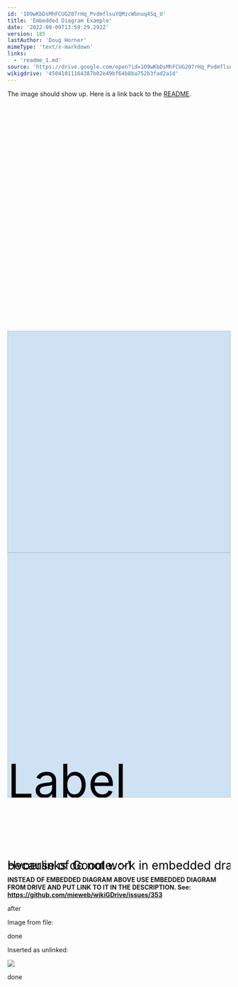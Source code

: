 ```yaml
---
id: '1O9wKbDsMhFCUG207rHq_PvdmflsuYQMzcWbnuq4Sq_U'
title: 'Embedded Diagram Example'
date: '2022-09-09T13:59:29.292Z'
version: 185
lastAuthor: 'Doug Horner'
mimeType: 'text/x-markdown'
links:
  - 'readme_1.md'
source: 'https://drive.google.com/open?id=1O9wKbDsMhFCUG207rHq_PvdmflsuYQMzcWbnuq4Sq_U'
wikigdrive: '45041011164387b02e49bf64b8ba752b3fad2a1d'
---
```

The image should show up.  Here is a link back to the [README](readme_1.md).
<svg style="width: 119.85mm; height: 54.07mm;" width="11985" height="5407" viewBox="0 0 11985 5407" xmlns:xlink="http://www.w3.org/1999/xlink" xmlns="http://www.w3.org/2000/svg">
<style>* { fill: transparent; }</style>
<g transform="translate(131, 567)">
<svg style="" width="1357" height="826" viewBox="0 0 1357 826" xmlns:xlink="http://www.w3.org/1999/xlink" xmlns="http://www.w3.org/2000/svg">
<style>* { fill: transparent; }</style>
<path d="M 0 0 L 1357 0 1357 826 0 826 Z" transform="undefined" style=" stroke-width: 0in;" ></path>
</svg>
</g>
<g transform="translate(0, 1944)">
<svg style="" width="1636" height="1620" viewBox="0 0 1636 1620" xmlns:xlink="http://www.w3.org/1999/xlink" xmlns="http://www.w3.org/2000/svg">
<style>* { fill: transparent; }</style>
<path d="M 0 0 L 1636 0 L 1636 1620 L 0 1620 Z" transform="undefined" style=" stroke-width: 0.0102in; stroke: #000000; stroke-line-join: round; fill: #cfe2f3;" ></path>
</svg>
</g>
<g transform="translate(4790, 2815)">
<svg style="" width="2371" height="2592" viewBox="0 0 2371 2592" xmlns:xlink="http://www.w3.org/1999/xlink" xmlns="http://www.w3.org/2000/svg">
<style>* { fill: transparent; }</style>
<path d="M 0 0 L 2371 0 2371 0 2371 2592 0 2592 Z" transform="undefined" style=" stroke-width: 0.0102in; stroke: #000000; stroke-line-join: round; fill: #cfe2f3;" ></path>
<text style="" x="0" dy="100%" ><tspan style=" fill: #000000;" font-size="493">Label</tspan>
</text>
</svg>
</g>
<g transform="translate(1226, 3342)">
<svg style="" width="9420" height="826" viewBox="0 0 9420 826" xmlns:xlink="http://www.w3.org/1999/xlink" xmlns="http://www.w3.org/2000/svg">
<style>* { fill: transparent; }</style>
<path d="M 0 0 L 9420 0 9420 826 0 826 Z" transform="undefined" style=" stroke-width: 0in;" ></path>
</svg>
</g>
<g transform="translate(2565, 0)">
<svg style="" width="9420" height="2211" viewBox="0 0 9420 2211" xmlns:xlink="http://www.w3.org/1999/xlink" xmlns="http://www.w3.org/2000/svg">
<style>* { fill: transparent; }</style>
<path d="M 0 0 L 9420 0 9420 2211 0 2211 Z" transform="undefined" style=" stroke-width: 0in;" ></path>
<text style="" x="0" dy="100%" ><tspan style=" fill: #000000;" font-size="493">Hyperlinks do not work in embedded drawings</tspan>
</text>
<text style="" x="0" dy="100%" ><tspan style=" fill: #000000;" font-size="493">because of Google.  ;-)</tspan>
</text>
</svg>
</g>
</svg>
  
**INSTEAD OF EMBEDDED DIAGRAM ABOVE USE EMBEDDED DIAGRAM FROM DRIVE AND PUT LINK TO IT IN THE DESCRIPTION. See: https://github.com/mieweb/wikiGDrive/issues/353**  



after

Image from file:

  
<object type="image/svg+xml" data="example-drawing.svg" />  


done


Inserted as unlinked:
  
![](../embedded-diagram-example.assets/180509e2eb344a7d3377525f87f144cf.png)  


done
